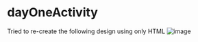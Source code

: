 # dayOneActivity

Tried to re-create the following design using only HTML
![image](https://user-images.githubusercontent.com/94733632/197723611-a4d09a73-ef07-47e3-988f-d559376e53aa.png)

